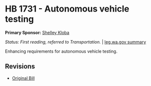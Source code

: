 # HB 1731 - Autonomous vehicle testing
**Primary Sponsor:** [Shelley Kloba](/person/leg/shelley.kloba.md)

*Status: First reading, referred to Transportation.* | [leg.wa.gov summary](https://app.leg.wa.gov/billsummary?BillNumber=1731&Year=2021)

Enhancing requirements for autonomous vehicle testing.

## Revisions
* [Original Bill](1/)